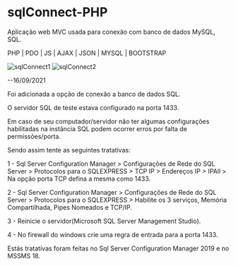 # sqlConnect-PHP
Aplicação web MVC usada para conexão com banco de dados MySQL, SQL.

PHP | PDO | JS | AJAX | JSON | MYSQL | BOOTSTRAP

![sqlConnect1](https://user-images.githubusercontent.com/46305573/132077653-73732f6e-a8dd-484b-a8f6-48cd2b2198a2.png)
![sqlConnect2](https://user-images.githubusercontent.com/46305573/133713015-14ef8366-1c36-4d51-bd71-6c997f874580.png)

--16/09/2021

Foi adicionada a opção de conexão a banco de dados SQL.

O servidor SQL de teste estava configurado na porta 1433.

Em caso de seu computador/servidor não ter algumas configurações habilitadas na instância SQL podem ocorrer erros por falta de permissões/porta.

Sendo assim tente as seguintes tratativas:

1 - Sql Server Configuration Manager > Configurações de Rede do SQL Server > Protocolos para o SQLEXPRESS >
TCP IP > Endereços IP > IPAll > Na opção porta TCP defina a mesma como 1433.

2 - Sql Server Configuration Manager > Configurações de Rede do SQL Server > Protocolos para o SQLEXPRESS >
Habilite os 3 serviços, Memória Compartilhada, Pipes Nomeados e TCP/IP.

3 - Reinicie o servidor(Microsoft SQL Server Management Studio).

4 - No firewall do windows crie uma regra de entrada para a porta 1433.

Estás tratativas foram feitas no Sql Server Configuration Manager 2019 e no MSSMS 18.
